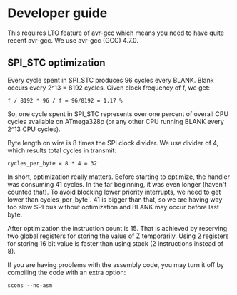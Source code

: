 <!-- -*- mode: markdown; coding: utf-8 -*- -->

# Developer guide

This requires LTO feature of avr-gcc which means you need to have
quite recent avr-gcc. We use avr-gcc (GCC) 4.7.0.

## SPI_STC optimization

Every cycle spent in SPI_STC produces 96 cycles every BLANK. Blank
occurs every 2^13 = 8192 cycles. Given clock frequency of f, we get:

    f / 8192 * 96 / f = 96/8192 = 1.17 %

So, one cycle spent in SPI_STC represents over one percent of overall
CPU cycles available on ATmega328p (or any other CPU running BLANK
every 2^13 CPU cycles).

Byte length on wire is 8 times the SPI clock divider. We use divider of 4, which results total cycles in transmit:

    cycles_per_byte = 8 * 4 = 32

In short, optimization really matters. Before starting to optimize,
the handler was consuming 41 cycles. In the far beginning, it was even
longer (haven't counted that). To avoid blocking lower priority
interrupts, we need to get lower than ̀cycles_per_byte`. 41
is bigger than that, so we are having way too slow SPI bus without
optimization and BLANK may occur before last byte.

After optimization the instruction count is 15. That is achieved by
reserving two global registers for storing the value of Z temporarily.
Using 2 registers for storing 16 bit value is faster than using stack
(2 instructions instead of 8).

If you are having problems with the assembly code, you may turn it off
by compiling the code with an extra option:

    scons --no-asm
